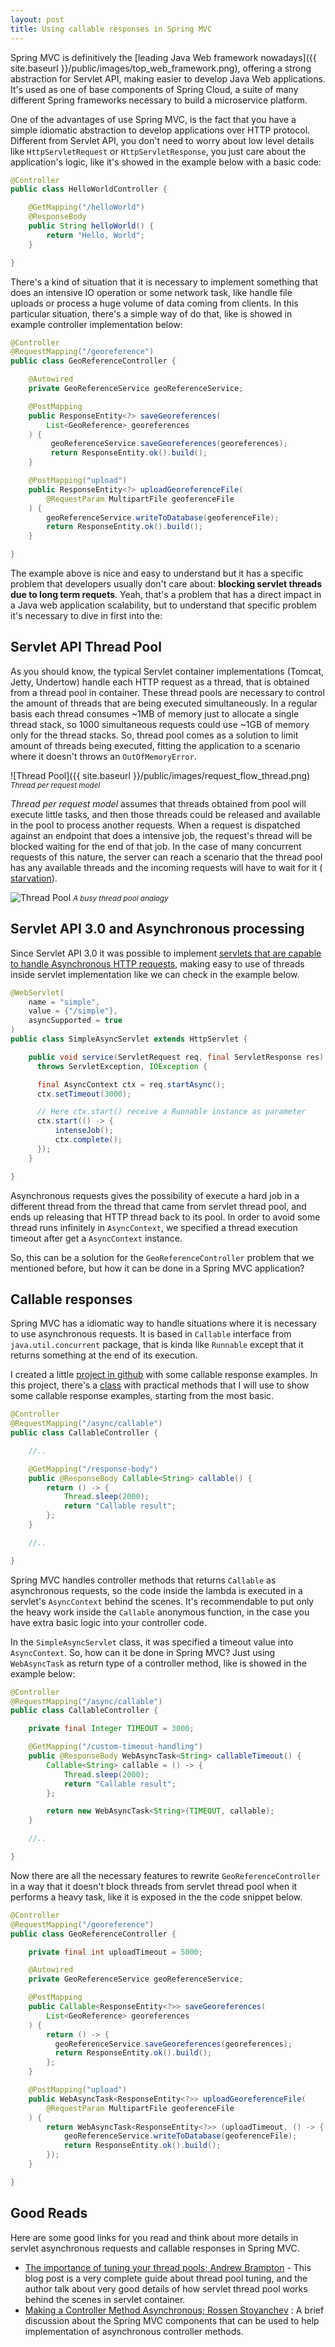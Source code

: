 ```yaml
---
layout: post
title: Using callable responses in Spring MVC
---
```

Spring MVC is definitively the [leading Java Web framework nowadays]({{ site.baseurl }}/public/images/top_web_framework.png), offering a strong abstraction for Servlet API, making easier to develop Java Web applications. It's used as one of base components of Spring Cloud, a suite of many different Spring frameworks necessary to build a microservice platform.

One of the advantages of use Spring MVC, is the fact that you have a simple idiomatic abstraction to develop applications over HTTP protocol. Different from Servlet API, you don't need to worry about low level details like `HttpServletRequest` or `HttpServletResponse`, you just care about the application's logic, like it's showed in the example below with a basic code:

```java
@Controller
public class HelloWorldController {

	@GetMapping("/helloWorld")
	@ResponseBody
	public String helloWorld() {
		return "Hello, World";
	}

}
```

There's a kind of situation that it is necessary to implement something that does an intensive IO operation or some network task, like handle file uploads or process a huge volume of data coming from clients. In this particular situation, there's a simple way of do that, like is showed in example controller implementation below:

```java
@Controller
@RequestMapping("/georeference")
public class GeoReferenceController {

	@Autowired
	private GeoReferenceService geoReferenceService;

	@PostMapping
	public ResponseEntity<?> saveGeoreferences(
		List<GeoReference> georeferences
	) {
		 geoReferenceService.saveGeoreferences(georeferences);
		 return ResponseEntity.ok().build();
	}

	@PostMapping("upload")
	public ResponseEntity<?> uploadGeoreferenceFile(
		@RequestParam MultipartFile geoferenceFile
	) {
		geoReferenceService.writeToDatabase(geoferenceFile);
		return ResponseEntity.ok().build();
	}

}
```

The example above is nice and easy to understand but it has a specific problem that developers usually don't care about: **blocking servlet threads due to long term requets**. Yeah, that's a problem that has a direct impact in a Java web application scalability, but to understand that specific problem it's necessary to dive in first into the:

## Servlet API Thread Pool

As you should know, the typical Servlet container implementations (Tomcat, Jetty, Undertow) handle each HTTP request as a thread, that is obtained from a thread pool in container. These thread pools are necessary to control the amount of threads that are being executed simultaneously. In a regular basis each thread consumes ~1MB of memory just to allocate a single thread stack, so 1000 simultaneous requests could use ~1GB of memory only for the thread stacks. So, thread pool comes as a solution to limit amount of threads being executed, fitting the application to a scenario where it doesn't throws an `OutOfMemoryError`.

![Thread Pool]({{ site.baseurl }}/public/images/request_flow_thread.png)
<small>_Thread per request model_</small>

_Thread per request model_ assumes that threads obtained from pool will execute little tasks, and then those threads could be released and available in the pool to process another requests. When a request is dispatched against an endpoint that does a intensive job, the request's thread will be blocked waiting for the end of that job. In the case of many concurrent requests of this nature, the server can reach a scenario that the thread pool has any available threads and the incoming requests will have to wait for it ( [starvation](https://docs.oracle.com/javase/tutorial/essential/concurrency/starvelive.html)).

![Thread Pool](https://res.infoq.com/articles/Java-Thread-Pool-Performance-Tuning/en/resources/queue-cartoon.jpg)
<small>_A busy thread pool analogy_</small>

## Servlet API 3.0 and Asynchronous processing

Since Servlet API 3.0 it was possible to implement [servlets that are capable to handle Asynchronous HTTP requests](https://docs.oracle.com/javaee/7/tutorial/servlets012.htm), making easy to use of threads inside servlet implementation like we can check in the example below.

```java
@WebServlet(
    name = "simple",
    value = {"/simple"},
    asyncSupported = true
)
public class SimpleAsyncServlet extends HttpServlet {

    public void service(ServletRequest req, final ServletResponse res)
      throws ServletException, IOException {

      final AsyncContext ctx = req.startAsync();
      ctx.setTimeout(3000);

      // Here ctx.start() receive a Runnable instance as parameter
      ctx.start(() -> {
          intenseJob();
          ctx.complete();
      });     
    }

}
```

Asynchronous requests gives the possibility of execute a hard job in a different thread from the thread that came from servlet thread pool, and ends up releasing that HTTP thread back to its pool. In order to avoid some thread runs infinitely in `AsyncContext`, we specified a thread execution timeout after get a `AsyncContext` instance.

So, this can be a solution for the `GeoReferenceController` problem that we mentioned before, but how it can be done in a Spring MVC application?

## Callable responses

Spring MVC has a idiomatic way to handle situations where it is necessary to use asynchronous requests. It is based in `Callable` interface from `java.util.concurrent` package, that is kinda like `Runnable` except that it returns something at the end of its execution.

I created a little [project in github](https://github.com/adrianobrito/callable-controller) with some callable response examples. In this project, there's a [class](https://github.com/adrianobrito/callable-controller/blob/master/src/main/java/com/example/callablecontroller/CallableController.java) with practical methods that I will use to show some callable response examples, starting from the most basic.

```java
@Controller
@RequestMapping("/async/callable")
public class CallableController {

    //..

    @GetMapping("/response-body")
    public @ResponseBody Callable<String> callable() {
        return () -> {
            Thread.sleep(2000);
            return "Callable result";
        };
    }

    //..

}
```

Spring MVC handles controller methods that returns `Callable` as asynchronous requests, so the code inside the lambda is executed in a servlet's `AsyncContext` behind the scenes. It's recommendable to put only the heavy work inside the `Callable` anonymous function, in the case you have extra basic logic into your controller code.

In the `SimpleAsyncServlet` class, it was specified a timeout value into `AsyncContext`. So, how can it be done in Spring MVC? Just using `WebAsyncTask` as return type of a controller method, like is showed in the example below:

```java
@Controller
@RequestMapping("/async/callable")
public class CallableController {

    private final Integer TIMEOUT = 3000;

    @GetMapping("/custom-timeout-handling")
    public @ResponseBody WebAsyncTask<String> callableTimeout() {
        Callable<String> callable = () -> {
            Thread.sleep(2000);
            return "Callable result";
        };

        return new WebAsyncTask<String>(TIMEOUT, callable);
    }

    //..

}
```

Now there are all the necessary features to rewrite `GeoReferenceController` in a way that it doesn't block threads from servlet thread pool when it performs a heavy task, like it is exposed in the the code snippet below.


```java
@Controller
@RequestMapping("/georeference")
public class GeoReferenceController {

    private final int uploadTimeout = 5000;

    @Autowired
    private GeoReferenceService geoReferenceService;

    @PostMapping
    public Callable<ResponseEntity<?>> saveGeoreferences(
        List<GeoReference> georeferences
    ) {
        return () -> {
          geoReferenceService.saveGeoreferences(georeferences);
          return ResponseEntity.ok().build();
        };
    }

    @PostMapping("upload")
    public WebAsyncTask<ResponseEntity<?>> uploadGeoreferenceFile(
        @RequestParam MultipartFile geoferenceFile
    ) {
        return WebAsyncTask<ResponseEntity<?>> (uploadTimeout, () -> {
            geoReferenceService.writeToDatabase(geoferenceFile);
            return ResponseEntity.ok().build();
        });    
    }

}
```

## Good Reads

Here are some good links for you read and think about more details in servlet asynchronous requests and callable responses in Spring MVC.

* [The importance of tuning your thread pools; Andrew Brampton](https://blog.bramp.net/post/2015/12/17/the-importance-of-tuning-your-thread-pools/) - This blog post is a very complete guide about thread pool tuning, and the author talk about very good details of how servlet thread pool works behind the scenes in servlet container.
*  [Making a Controller Method Asynchronous; Rossen Stoyanchev](https://spring.io/blog/2012/05/10/spring-mvc-3-2-preview-making-a-controller-method-asynchronous/) : A brief discussion about the Spring MVC components that can be used to help implementation of asynchronous controller methods.
